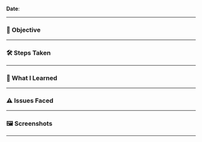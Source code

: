 **Date**: 

---

### 🎯 Objective



---

### 🛠️ Steps Taken


---

### 🧠 What I Learned



---

### ⚠️ Issues Faced



---

### 🖼️ Screenshots


---
